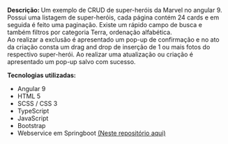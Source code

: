 <b>Descrição: </b> Um exemplo de CRUD de super-heróis da Marvel no angular 9. </br>
Possui uma listagem de super-heróis, cada página contém 24 cards e em seguida é feito uma paginação. Existe um rápido campo de busca e também filtros por categoria Terra, ordenação alfabética.</br>
Ao realizar a exclusão é apresentado um pop-up de confirmação e no ato da criação consta um drag and drop de inserção de 1 ou mais fotos do respectivo super-herói. Ao realizar uma atualização ou criação é apresentado um pop-up salvo com sucesso.


<b>Tecnologias utilizadas:</b>
<ul>
  <li>Angular 9</li>
  <li>HTML 5 </li>
  <li>SCSS / CSS 3</li>
  <li>TypeScript</li>
  <li>JavaScript</li>
  <li>Bootstrap</li>
  <li>Webservice em Springboot <a href="https://github.com/dustanisci/api-marvel" target="_blank">(Neste repositório aqui)</a></li>
</ul>

